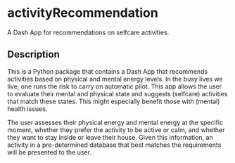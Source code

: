 # activityRecommendation
A Dash App for recommendations on selfcare activities.

## Description
This is a Python package that contains a Dash App that recommends activities based on physical and mental energy levels. 
In the busy lives we live, one runs the risk to carry on automatic pilot. 
This app allows the user to evaluate their mental and physical state and suggests (selfcare) activities that match these states. This might especially benefit those with (mental) health issues.  

The user assesses their physical energy and mental energy at the specific moment, whether they prefer the activity to be active or calm, and whether they want to stay inside or leave their house. 
Given this information, an activity in a pre-determined database that best matches the requirements will be presented to the user. 

